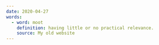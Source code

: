 ```yaml
---
date: 2020-04-27
words:
  - word: moot
    definition: having little or no practical relevance.
    source: My old website
---
```

